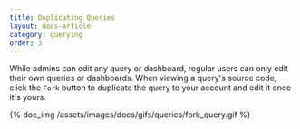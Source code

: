 ```yaml
---
title: Duplicating Queries
layout: docs-article
category: querying
order: 3
---
```


While admins can edit any query or dashboard, regular users can only edit their own queries or dashboards. When viewing a query's source code, click the `Fork` button to duplicate the query to your account and edit it once it's yours.

{% doc_img /assets/images/docs/gifs/queries/fork_query.gif %}


